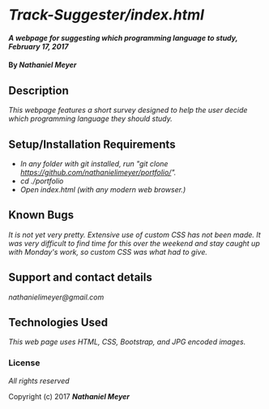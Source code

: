 # _Track-Suggester/index.html_

#### _A webpage for suggesting which programming language to study, February 17, 2017_

#### By _**Nathaniel Meyer**_

## Description

_This webpage features a short survey designed to help the user decide which programming language they should study._

## Setup/Installation Requirements

* _In any folder with git installed, run "git clone https://github.com/nathanielimeyer/portfolio/"._
* _cd ./portfolio_
* _Open index.html (with any modern web browser.)_

## Known Bugs

_It is not yet very pretty. Extensive use of custom CSS has not been made. It was very difficult to find time for this over the weekend and stay caught up with Monday's work, so custom CSS was what had to give._

## Support and contact details

_nathanielimeyer@gmail.com_

## Technologies Used

_This web page uses HTML, CSS, Bootstrap, and JPG encoded images._

### License

*All rights reserved*

Copyright (c) 2017 **_Nathaniel Meyer_**
